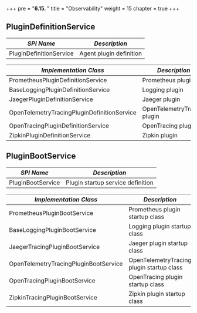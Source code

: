 +++
pre = "<b>6.15. </b>"
title = "Observability"
weight = 15
chapter = true
+++

## PluginDefinitionService

| *SPI Name*       | *Description*   |
|---------------- |------------ |
| PluginDefinitionService | Agent plugin definition |

| *Implementation Class*       |        *Description*       |
|-------------------------------- |----------------------- |
| PrometheusPluginDefinitionService | Prometheus plugin     |
| BaseLoggingPluginDefinitionService | Logging plugin  |
| JaegerPluginDefinitionService    | Jaeger plugin |
| OpenTelemetryTracingPluginDefinitionService    | OpenTelemetryTracing plugin |
| OpenTracingPluginDefinitionService    | OpenTracing plugin |
| ZipkinPluginDefinitionService    | Zipkin plugin |


## PluginBootService

| *SPI Name*       | *Description*   |
|---------------- |------------ |
| PluginBootService | Plugin startup service definition |

| *Implementation Class*          | *Description*   |
|-------------------------------- |---------------- |
| PrometheusPluginBootService | Prometheus plugin startup class |
| BaseLoggingPluginBootService | Logging plugin startup class   |
| JaegerTracingPluginBootService | Jaeger plugin startup class  |
| OpenTelemetryTracingPluginBootService | OpenTelemetryTracing plugin startup class |
| OpenTracingPluginBootService | OpenTracing plugin startup class  |
| ZipkinTracingPluginBootService | Zipkin plugin startup class |